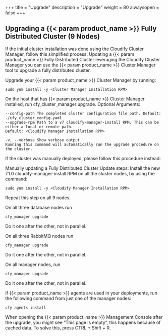 +++
title = "Upgrade"
description = "Upgrade"
weight = 80
alwaysopen = false
+++

## Upgrading a {{< param product_name >}} Fully Distributed Cluster (9 Nodes)
        
If the initial cluster installation was done using the Cloudify Cluster Manager, follow this simplified process.
Updating a {{< param product_name >}} Fully Distributed Cluster leveraging the Cloudify Cluster Manager
you can use the {{< param product_name >}} Cluster Manager tool to upgrade a fully distributed cluster.

Upgrade your {{< param product_name >}} Cluster Manager by running:
```
sudo yum install -y <Cluster Manager Installation RPM>
```

On the host that has {{< param product_name >}} Cluster Manager installed, run cfy_cluster_manager upgrade. 
Optional Arguments: 
```
--config-path The completed cluster configuration file path. Default: ./cfy_cluster_config.yaml
--upgrade-rpm Path to a v7 cloudify-manager-install RPM. This can be either a local or remote path.
Default: <Cloudify Manager Installation RPM>

-v, --verbose Show verbose output
Running this command will automatically run the upgrade procedure on the cluster. 
```

If the cluster was manually deployed, please follow this procedure instead:

Manually updating a Fully Distributed Cluster
Update steps:
Install the new 7.1.0 cloudify-manager-install RPM on all the cluster nodes, by using the command: 
```
sudo yum install -y <Cloudify Manager Installation RPM> 
```

Repeat this step on all 9 nodes.


On all three database nodes run 
```
cfy_manager upgrade 
```
Do it one after the other, not in parallel.


On all three RabbitMQ nodes run 
```
cfy_manager upgrade
```
Do it one after the other, not in parallel.


On all manager nodes, run 
```
cfy_manager upgrade
```
Do it one after the other, not in parallel.


If {{< param product_name >}} agents are used in your deployments, run the following command from just one of the manager nodes:
```
cfy agents install
```

When opening the {{< param product_name >}} Management Console after the upgrade, you might see “This page is empty”, this happens because of cached data. To solve this, press CTRL + Shift + R.